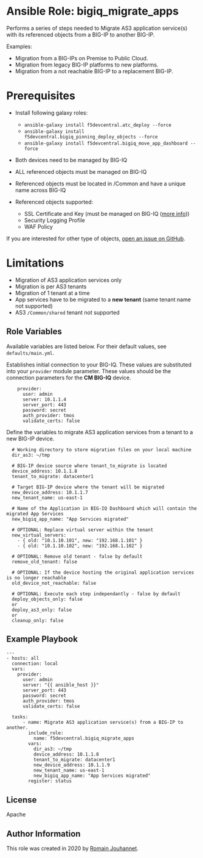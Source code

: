 # Ansible Role: bigiq_migrate_apps

Performs a series of steps needed to Migrate AS3 application service(s) with its referenced objects from a BIG-IP to another BIG-IP.

Examples:
- Migration from a BIG-IPs on Premise to Public Cloud.
- Migration from legacy BIG-IP platforms to new platforms.
- Migration from a not reachable BIG-IP to a replacement BIG-IP.

# Prerequisites

- Install following galaxy roles:
  - ``ansible-galaxy install f5devcentral.atc_deploy --force``
  - ``ansible-galaxy install f5devcentral.bigiq_pinning_deploy_objects --force``
  - ``ansible-galaxy install f5devcentral.bigiq_move_app_dashboard --force``

- Both devices need to be managed by BIG-IQ
- ALL referenced objects must be managed on BIG-IQ
- Referenced objects must be located in /Common and have a unique name across BIG-IQ
- Referenced objects supported: 
  - SSL Certificate and Key (must be managed on BIG-IQ ([more info](https://techdocs.f5.com/en-us/bigiq-7-1-0/managing-big-ip-devices-from-big-iq/ssl-certificates.html)))
  - Security Logging Profile
  - WAF Policy

If you are interested for other type of objects, [open an issue on GitHub](https://github.com/f5devcentral/ansible-role-bigiq_migrate_apps/issues).

# Limitations

- Migration of AS3 application services only
- Migration is per AS3 tenants
- Migration of 1 tenant at a time
- App services have to be migrated to a **new tenant** (same tenant name not supported)
- AS3 ``/Common/shared`` tenant not supported

## Role Variables

Available variables are listed below. For their default values, see `defaults/main.yml`.

Establishes initial connection to your BIG-IQ. These values are substituted into
your ``provider`` module parameter. These values should be the connection parameters
for the **CM BIG-IQ** device.

        provider:
          user: admin
          server: 10.1.1.4
          server_port: 443
          password: secret
          auth_provider: tmos
          validate_certs: false

Define the variables to migrate AS3 application services from a tenant to a new BIG-IP device.

      # Working directory to store migration files on your local machine
      dir_as3: ~/tmp 

      # BIG-IP device source where tenant_to_migrate is located
      device_address: 10.1.1.8
      tenant_to_migrate: datacenter1

      # Target BIG-IP device where the tenant will be migrated
      new_device_address: 10.1.1.7 
      new_tenant_name: us-east-1
      
      # Name of the Application in BIG-IQ Dashboard which will contain the migrated App Services
      new_bigiq_app_name: "App Services migrated"
      
      # OPTIONAL: Replace virtual server within the tenant
      new_virtual_servers: 
        - { old: "10.1.10.101", new: "192.168.1.101" }
        - { old: "10.1.10.102", new: "192.168.1.102" }
        
      # OPTIONAL: Remove old tenant - false by default
      remove_old_tenant: false

      # OPTIONAL: If the device hosting the original application services is no longer reachable
      old_device_not_reachable: false

      # OPTIONAL: Execute each step independantly - false by default
      deploy_objects_only: false
      or
      deploy_as3_only: false
      or
      cleanup_only: false

## Example Playbook

    ---
    - hosts: all
      connection: local
      vars:
        provider:
          user: admin
          server: "{{ ansible_host }}"
          server_port: 443
          password: secret
          auth_provider: tmos
          validate_certs: false

      tasks:
          - name: Migrate AS3 application service(s) from a BIG-IP to another.
            include_role:
              name: f5devcentral.bigiq_migrate_apps
            vars:
              dir_as3: ~/tmp
              device_address: 10.1.1.8
              tenant_to_migrate: datacenter1
              new_device_address: 10.1.1.9
              new_tenant_name: us-east-1
              new_bigiq_app_name: "App Services migrated"
            register: status

## License

Apache

## Author Information

This role was created in 2020 by [Romain Jouhannet](https://github.com/rjouhann).

[1]: https://galaxy.ansible.com/f5devcentral/bigiq_pinning_deploy_objects

